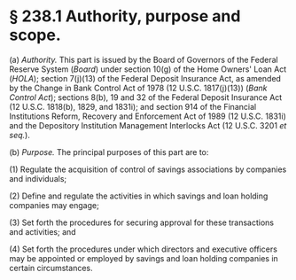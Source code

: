 # § 238.1   Authority, purpose and scope.

(a) *Authority.* This part is issued by the Board of Governors of the Federal Reserve System (*Board*) under section 10(g) of the Home Owners' Loan Act (*HOLA*); section 7(j)(13) of the Federal Deposit Insurance Act, as amended by the Change in Bank Control Act of 1978 (12 U.S.C. 1817(j)(13)) (*Bank Control Act*); sections 8(b), 19 and 32 of the Federal Deposit Insurance Act (12 U.S.C. 1818(b), 1829, and 1831i); and section 914 of the Financial Institutions Reform, Recovery and Enforcement Act of 1989 (12 U.S.C. 1831i) and the Depository Institution Management Interlocks Act (12 U.S.C. 3201 *et seq.*).


(b) *Purpose.* The principal purposes of this part are to:


(1) Regulate the acquisition of control of savings associations by companies and individuals;


(2) Define and regulate the activities in which savings and loan holding companies may engage;


(3) Set forth the procedures for securing approval for these transactions and activities; and


(4) Set forth the procedures under which directors and executive officers may be appointed or employed by savings and loan holding companies in certain circumstances.




